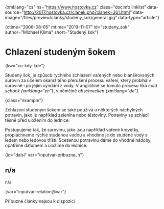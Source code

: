 
{xml:lang="cs" ns="https://www.hostovka.cz" class="docinfo linklist" data-source="http://2017.hostovka.cz/clanek.php?clanek=361.html" data-image="/files/preview/clanky/studeny_sok/general.jpg" data-type="article"}

{ctime="2008-08-05" mtime="2019-11-07" id="studeny_sok" author="Michael Klíma" short="Studený šok"}

# Chlazení studeným šokem

<!-- generated attribute kw by user_udpatekw.sh on 2020-05-07, do not edit -->

{kw="co-kdy-kde"}

Studený šok, je způsob rychlého zchlazení vařených nebo blanšírovaných surovin za účelem okamžitého přerušení procesu vaření, který probíhá v surovině i po jejím vyndání z vody. V angličtině se tomuto procesu říká _cold schock {xml:lang="en"}_, v němčině _abschrecken {xml:lang="de"}_.

{class="example"}

Zchlazení studeným šokem se také používá u některých náchylných potravin, jako je například zelenina nebo těstoviny. Potraviny se zchladí těsně před uložením do lednice.

Postupujeme tak, že surovinu, jako jsou například vařené krevetky, propláchneme rychle studenou vodou a vhodíme je do studené vody s ledem nebo ledovou tříští. Scezenou potravinu dáme do vhodné nádoby, opatříme datumem a uložíme do lednice.

{id="dalsi" var="inputvar-pribuzne_h"}

## n/a

n/a

{var="inputvar-relation@var"}

Příbuzné články nejsou k dispozici

